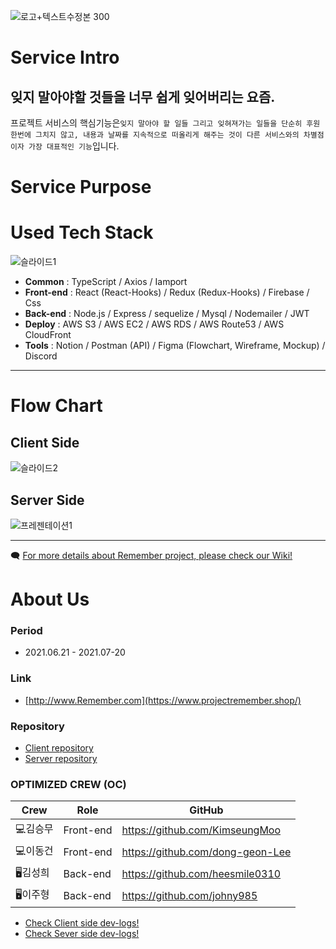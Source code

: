 ![로고+텍스트수정본 300](https://user-images.githubusercontent.com/76901060/125083640-996ad900-e103-11eb-85f8-edeac26618fd.jpeg)

# **Service Intro**

## 잊지 말아야할 것들을 너무 쉽게 잊어버리는 요즘. 

프로젝트 서비스의 핵심기능은`잊지 말아야 할 일들 그리고 잊혀져가는 일들을 단순히 후원 한번에 그치지 않고, 내용과 날짜를 지속적으로 떠올리게 해주는 것이 다른 서비스와의 차별점이자 가장 대표적인 기능`입니다.

# **Service Purpose**


# **Used Tech Stack**

![슬라이드1](https://user-images.githubusercontent.com/76901060/125478655-c4aa9e66-89c1-40ee-ba4c-fde5f41737c2.JPG)
- **Common** : TypeScript / Axios / Iamport
- **Front-end** : React (React-Hooks) / Redux (Redux-Hooks) / Firebase / Css
- **Back-end** : Node.js / Express / sequelize / Mysql / Nodemailer / JWT
- **Deploy** : AWS S3 / AWS EC2 / AWS RDS / AWS Route53 / AWS CloudFront
- **Tools** : Notion / Postman (API) / Figma (Flowchart, Wireframe, Mockup) / Discord

---

# **Flow Chart**

## **Client Side**

![슬라이드2](https://user-images.githubusercontent.com/76901060/125478659-f5847fa2-0561-4155-8780-6c169d80dfb1.JPG)

## **Server Side**

![프레젠테이션1](https://user-images.githubusercontent.com/76901060/125633438-2050f847-fac8-4f03-99c8-f80cc14ae7d2.jpg)

---

🗨️ [For more details about Remember project, please check our Wiki!](https://github.com/codestates/Remember-client/wiki)


# **About Us**


### **Period**

- 2021.06.21 - 2021.07-20


### **Link**

- [http://www.Remember.com](https://www.projectremember.shop/)


### **Repository**

- [Client repository](https://github.com/codestates/Remember-client/tree/dev)
- [Server repository](https://github.com/codestates/Remember-server/tree/dev)

### **OPTIMIZED CREW (OC)**

Crew | Role | GitHub
----- | ----- | -----
💻김승무	| Front-end	| https://github.com/KimseungMoo
💻이동건 | Front-end	| https://github.com/dong-geon-Lee
🖥️김성희	| Back-end |	https://github.com/heesmile0310
🖥️이주형	| Back-end | https://github.com/johny985


- [Check Client side dev-logs!](https://github.com/codestates/Remember-client/projects/1)
- [Check Sever side dev-logs!](https://github.com/codestates/Remember-server/projects/2)
